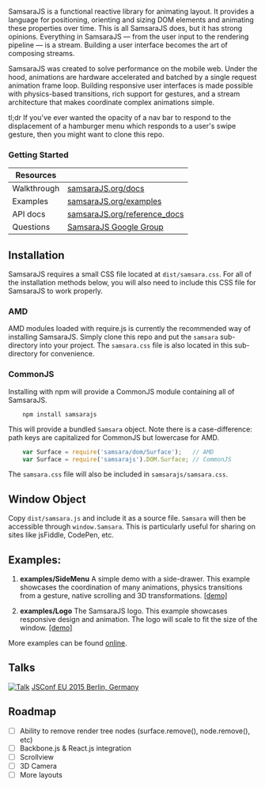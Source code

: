 SamsaraJS is a functional reactive library for animating layout. It provides a language for positioning,
orienting and sizing DOM elements and animating these properties over time. This is all SamsaraJS does, 
but it has strong opinions. Everything in SamsaraJS — from the user input to the rendering pipeline — is a 
stream. Building a user interface becomes the art of composing streams.

SamsaraJS was created to solve performance on the mobile web. Under the hood, animations are hardware accelerated 
and batched by a single request animation frame loop. Building responsive user interfaces
is made possible with physics-based transitions, rich support for gestures, and a stream architecture that 
makes coordinate complex animations simple.

tl;dr If you've ever wanted the opacity of a nav bar to respond to the displacement of a hamburger menu which
responds to a user's swipe gesture, then you might want to clone this repo.

### Getting Started

| Resources      ||
| -------------- | ------------- |
| Walkthrough    | [samsaraJS.org/docs](http://www.samsaraJS.org/docs)  |
| Examples       | [samsaraJS.org/examples](http://www.samsaraJS.org/examples)  |
| API docs       | [samsaraJS.org/reference_docs](http://www.samsaraJS.org/reference_docs)  |
| Questions      | [SamsaraJS Google Group](https://groups.google.com/forum/#!forum/samsarajs) |

## Installation

SamsaraJS requires a small CSS file located at `dist/samsara.css`. For all of the installation methods
below, you will also need to include this CSS file for SamsaraJS to work properly.

### AMD

AMD modules loaded with require.js is currently the recommended way of installing SamsaraJS.
Simply clone this repo and put the `samsara` sub-directory into your project. The `samsara.css` file
is also located in this sub-directory for convenience.

### CommonJS

Installing with npm will provide a CommonJS module containing all of SamsaraJS.

```
	npm install samsarajs
```

This will provide a bundled `Samsara` object. Note there is a case-difference: path keys are
capitalized for CommonJS but lowercase for AMD.

```js
	var Surface = require('samsara/dom/Surface');   // AMD
	var Surface = require('samsarajs').DOM.Surface; // CommonJS
```

The `samsara.css` file will also be included in `samsarajs/samsara.css`.

## Window Object

Copy `dist/samsara.js` and include it as a source file. `Samsara` will then be accessible
through `window.Samsara`. This is particularly useful for sharing on sites like jsFiddle, CodePen, etc.

## Examples:

1. **examples/SideMenu**
A simple demo with a side-drawer. This example showcases the coordination of many animations, 
physics transitions from a gesture, native scrolling and 3D transformations.
[[demo]](http://samsara-navigation-controller.s3-website-us-west-2.amazonaws.com)

2. **examples/Logo**
The SamsaraJS logo. This example showcases responsive design and animation. The logo will scale 
to fit the size of the window.
[[demo]](http://samsara-logo.s3-website.eu-central-1.amazonaws.com)

More examples can be found [online](http://www.samsaraJS.org/examples).

## Talks
[![Talk](http://i.imgur.com/tGbmVk4.png)](https://www.youtube.com/watch?v=biJXpv-6XVY)
[JSConf EU 2015 Berlin, Germany](https://www.youtube.com/watch?v=biJXpv-6XVY)

## Roadmap
- [ ] Ability to remove render tree nodes (surface.remove(), node.remove(), etc)
- [ ] Backbone.js & React.js integration
- [ ] Scrollview
- [ ] 3D Camera
- [ ] More layouts
